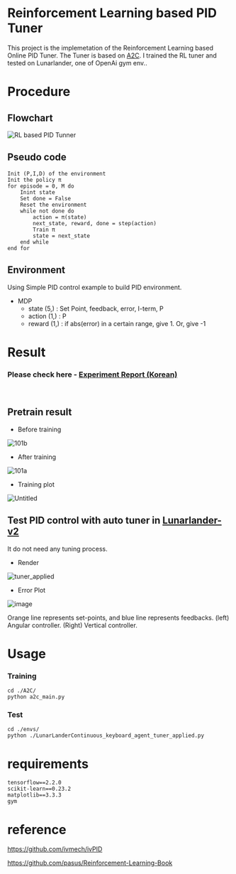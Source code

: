 # Reinforcement Learning based PID Tuner
This project is the implemetation of the Reinforcement Learning based Online PID Tuner. The Tuner is based on [A2C](https://arxiv.org/abs/1602.01783). I trained the RL tuner and tested on Lunarlander, one of OpenAi gym env..


# Procedure

## Flowchart
![RL based PID Tunner](https://user-images.githubusercontent.com/30210944/109543644-e6adbd00-7b09-11eb-8ff3-16863d9db2e7.png)

## Pseudo code
```
Init (P,I,D) of the environment
Init the policy π
for episode = 0, M do
	Inint state
	Set done = False
	Reset the environment
	while not done do
		action = π(state)
		next_state, reward, done = step(action)
		Train π
		state = next_state
	end while
end for
```

## Environment
Using Simple PID control example to build PID environment.
- MDP
    - state (5,) : Set Point, feedback, error, I-term, P
    - action (1,) : P
    - reward (1,) : if abs(error) in a certain range, give 1. Or, give -1


# Result

### Please check here - [Experiment Report (Korean)](https://www.notion.so/RL-based-PID-Tunner-add9501d8c8d422eba55101da27d9072)

<br>

## Pretrain result
- Before training

![101b](https://user-images.githubusercontent.com/30210944/113843222-5cbed700-97ce-11eb-8119-c382f48987ab.png)

- After training

![101a](https://user-images.githubusercontent.com/30210944/113843357-795b0f00-97ce-11eb-9060-2bc16a63cbf8.png)

- Training plot

![Untitled](https://user-images.githubusercontent.com/30210944/113843564-a4456300-97ce-11eb-9cac-64482840b10a.png)



## Test PID control with auto tuner in [Lunarlander-v2](https://gym.openai.com/envs/LunarLander-v2/)
It do not need any tuning process.
- Render

![tuner_applied](https://user-images.githubusercontent.com/30210944/113843894-f1c1d000-97ce-11eb-9b14-f00e9e22cfd9.gif)

- Error Plot

![image](https://user-images.githubusercontent.com/30210944/113844367-5ed56580-97cf-11eb-9cd3-8a7f8f6f42d0.png)

Orange line represents set-points, and blue line represents feedbacks. (left) Angular controller. (Right) Vertical controller.

# Usage
### Training
```
cd ./A2C/
python a2c_main.py
```
### Test
```
cd ./envs/
python ./LunarLanderContinuous_keyboard_agent_tuner_applied.py
```

# requirements
```
tensorflow==2.2.0
scikit-learn==0.23.2
matplotlib==3.3.3
gym
```

# reference
https://github.com/ivmech/ivPID

https://github.com/pasus/Reinforcement-Learning-Book
